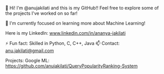 👋 Hi! I'm @anujakilati and this is my GitHub!! Feel free to explore some of the projects I've worked on so far!

🌱 I'm currently focused on learning more about Machine Learning!  

Here is my LinkedIn: www.linkedin.com/in/ananya-jakilati

⚡ Fun fact: Skilled in Python, C, C++, Java
📫 Contact: anu.jakilati@gmail.com

Projects:
  Google ML: https://github.com/anujakilati/QueryPopularityRanking-System
